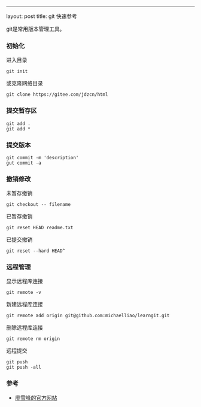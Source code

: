 ---
layout: post
title: git 快速参考


git是常用版本管理工具。

### 初始化

进入目录
```shell
git init
```
或克隆网络目录

```shell
git clone https://gitee.com/jdzcn/html
```

### 提交暂存区

```shell
git add .
git add *
```

### 提交版本

```shell
git commit -m 'description'
gut commit -a
```

### 撤销修改

未暂存撤销

```shell
git checkout -- filename
```
已暂存撤销

```shell
git reset HEAD readme.txt
```

已提交撤销
```shell
git reset --hard HEAD^
```
### 远程管理

显示远程库连接
```shell
git remote -v
```

新建远程库连接
```shell
git remote add origin git@github.com:michaelliao/learngit.git
```
删除远程库连接
```shell
git remote rm origin
```

远程提交
```shell
git push
git push -all

```

### 参考
- [廖雪峰的官方网站](https://www.liaoxuefeng.com/wiki/896043488029600)
